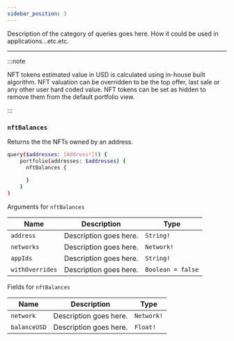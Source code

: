 ```yaml
---
sidebar_position: 3
---
```


Description of the category of queries goes here. How it could be used in applications...etc.etc.


---

:::note

NFT tokens estimated value in USD is calculated using in-house built algorithm. NFT valuation can be overridden to be the top offer, last sale or any other user hard coded value. NFT tokens can be set as hidden to remove them from the default portfolio view.

:::

### `nftBalances`

Returns the the NFTs owned by an address.

```sh
query($addresses: [Address!]!) {
    portfolio(addresses: $addresses) {
      nftBalances {
        
      }
    }
)
```

Arguments for `nftBalances`

| Name      | Description | Type |
| ----------- | ----------- | ----------- |
| `address`      | Description goes here.       | `String!` | 
| `networks`      | Description goes here.       | `Network!` | 
| `appIds`      | Description goes here.       | `String!` | 
| `withOverrides`      | Description goes here.       | `Boolean = false` | 

Fields for `nftBalances`

| Name      | Description | Type |
| ----------- | ----------- | ----------- |
| `network`      | Description goes here.       | `Network!`       |
| `balanceUSD`      | Description goes here.       | `Float!` | 